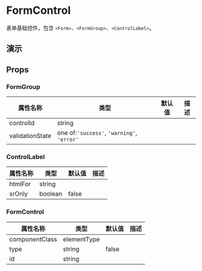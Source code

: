 # FormControl [<i class="icon icon-edit2" ></i>](https://github.com/rsuite/rsuite.github.io/blob/master/src/components/formControl/index.md)

表单基础控件，包含 `<Form>`、`<FormGroup>`、`<ControlLabel>`。


## 演示

<!--{demo}-->



## Props
### FormGroup

属性名称            | 类型                                         | 默认值 | 描述
--------------- | ------------------------------------------ | --- | --
controlId       | string                                     |     |
validationState | one of:`'success'`, `'warning'`, `'error'` |     |

### ControlLabel

属性名称    | 类型      | 默认值   | 描述
------- | ------- | ----- | --
htmlFor | string  |       |
srOnly  | boolean | false |

### FormControl

属性名称           | 类型          | 默认值   | 描述
-------------- | ----------- | ----- | --
componentClass | elementType |       |
type           | string      | false |
id             | string      |       |
